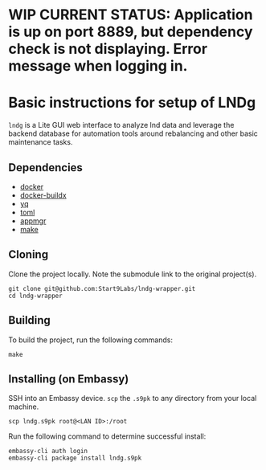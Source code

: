 # WIP CURRENT STATUS: Application is up on port 8889, but dependency check is not displaying. Error message when logging in. 

# Basic instructions for setup of LNDg

`lndg` is a Lite GUI web interface to analyze lnd data and leverage the backend database for automation tools around rebalancing and other basic maintenance tasks. 

## Dependencies

- [docker](https://docs.docker.com/get-docker)
- [docker-buildx](https://docs.docker.com/buildx/working-with-buildx/)
- [yq](https://mikefarah.gitbook.io/yq)
- [toml](https://crates.io/crates/toml-cli)
- [appmgr](https://github.com/Start9Labs/appmgr)
- [make](https://www.gnu.org/software/make/)

## Cloning

Clone the project locally. Note the submodule link to the original project(s). 

```
git clone git@github.com:Start9Labs/lndg-wrapper.git
cd lndg-wrapper
```

## Building

To build the project, run the following commands:

```
make
```

## Installing (on Embassy)

SSH into an Embassy device.
`scp` the `.s9pk` to any directory from your local machine.

```
scp lndg.s9pk root@<LAN ID>:/root
```

Run the following command to determine successful install:

```
embassy-cli auth login
embassy-cli package install lndg.s9pk
```
